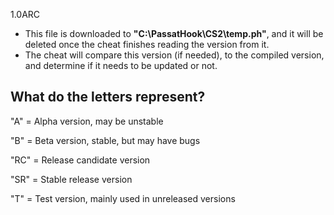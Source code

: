 1.0ARC

- This file is downloaded to **"C:\PassatHook\CS2\temp.ph"**, and it will be deleted once the cheat finishes reading the version from it.
- The cheat will compare this version (if needed), to the compiled version, and determine if it needs to be updated or not.

## What do the letters represent?
"A" = Alpha version, may be unstable

"B" = Beta version, stable, but may have bugs

"RC" = Release candidate version

"SR" = Stable release version

"T" = Test version, mainly used in unreleased versions

